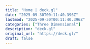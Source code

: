 ```yaml
---
title: "Home | deck.gl"
date: "2025-09-30T00:11:40.396Z"
lastmod: "2025-09-30T00:11:40.396Z"
categories: ["Three Dimensional"]
description: "deck.gl"
original_url: "https://deck.gl/"
draft: false
---
```

